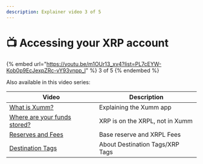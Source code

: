 ```yaml
---
description: Explainer video 3 of 5
---
```


# 📺 Accessing your XRP account

{% embed url="https://youtu.be/m1OUr13_xv4?list=PL7cEYW-Kob0p9EcJexpZRc-vY93vnpp_l" %}
3 of 5
{% endembed %}

Also available in this video series:

| Video                                                                                                                          | Description                     |
| ------------------------------------------------------------------------------------------------------------------------------ | ------------------------------- |
| [What is Xumm?](https://www.youtube.com/watch?v=9sL63Uc0-7I\&list=PL7cEYW-Kob0p9EcJexpZRc-vY93vnpp\_l)                         | Explaining the Xumm app         |
| [Where are your funds stored?](https://www.youtube.com/watch?v=gLkVNm5Su1o\&list=PL7cEYW-Kob0p9EcJexpZRc-vY93vnpp\_l\&index=2) | XRP is on the XRPL, not in Xumm |
| [Reserves and Fees](https://www.youtube.com/watch?v=7E52W4dKmBE\&list=PL7cEYW-Kob0p9EcJexpZRc-vY93vnpp\_l\&index=4)            | Base reserve and XRPL Fees      |
| [Destination Tags](https://www.youtube.com/watch?v=gAWnIw4gzW8)                                                                | About Destination Tags/XRP Tags |

